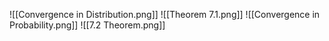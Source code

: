 ![[Convergence in Distribution.png]]
![[Theorem 7.1.png]]
![[Convergence in Probability.png]]
![[7.2 Theorem.png]]
